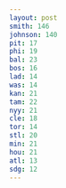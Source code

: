 ```yaml
---
layout: post
smith: 146
johnson: 140
pit: 17
phi: 19
bal: 23
bos: 16
lad: 14
was: 14
kan: 21
tam: 22
nyy: 21
cle: 18
tor: 14
stl: 20
min: 21
hou: 21
atl: 13
sdg: 12
---
```

